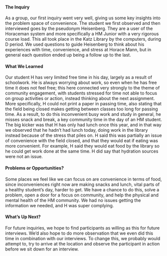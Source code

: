 #### The Inquiry
As a group, our first inquiry went very well, giving us some key insights into the problem space of convenience. The student we first observed and then interviewed goes by the pseudonym Heisenberg. They are a user of the Horaceman system and more specifically a HM Junior with a very rigorous course load. This all took place in the Katz Library by the computers, during D period. We used questions to guide Heisenberg to think about his experiences with time, convenience, and stress at Horace Mann, but in general each question ended up being a follow up to the last. 
#### What We Learned
Our student H has very limited free time in his day, largely as a result of schoolwork. He is always worrying about work, so even when he has free time it does not feel free; this here connected very strongly to the theme of community engagement, with students stressed for time not able to focus on group activities or action, instead thinking about the next assignment. More specifically, H could not print a paper in passing time, also stating that the field being closed makes getting between classes too long for passing time. As a result, to do this inconvenient busy work and study in general, he misses snack and break, a key community time in the day of an HM student. The big kicker was that H has only had lunch once this year, and in that way we observed that he hadn’t had lunch today, doing work in the library instead because of the stress that piles on. H said this was partially an issue of convenience with the field closed, and that they would eat if eating was more convenient. For example, H said they would eat food by the library so he could get work done at the same time. H did say that hydration sources were not an issue.
#### Problems or Opportunities?
Some places we feel like we can focus on are convenience in terms of food, since inconveniences right now are making snacks and lunch, vital parts of a healthy student’s day, harder to get. We have a chance to do this, solve a problem, open a door for a focus on community, and help the physical and mental health of the HM community. We had no issues getting the information we needed, and H was super complying.
#### What’s Up Next?
For future inquiries, we hope to find participants as willing as this for future interviews. We’d also hope to do more observation that we even did this time in combination with our interviews. To change this, we probably would attempt to, try to arrive at the location and observe the participant in action before we sit down for an interview.
